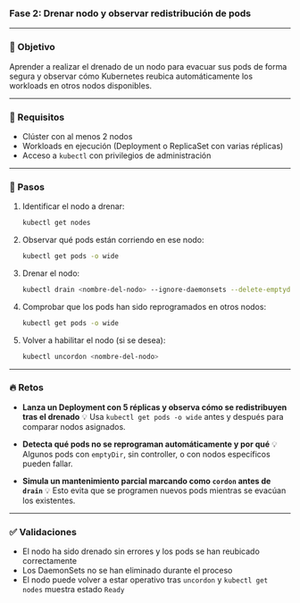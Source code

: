 ### Fase 2: Drenar nodo y observar redistribución de pods

---

### 🎯 Objetivo

Aprender a realizar el drenado de un nodo para evacuar sus pods de forma segura y observar cómo Kubernetes reubica automáticamente los workloads en otros nodos disponibles.

---

### 🧰 Requisitos

* Clúster con al menos 2 nodos
* Workloads en ejecución (Deployment o ReplicaSet con varias réplicas)
* Acceso a `kubectl` con privilegios de administración

---

### 🔧 Pasos

1. Identificar el nodo a drenar:

   ```bash
   kubectl get nodes
   ```

2. Observar qué pods están corriendo en ese nodo:

   ```bash
   kubectl get pods -o wide
   ```

3. Drenar el nodo:

   ```bash
   kubectl drain <nombre-del-nodo> --ignore-daemonsets --delete-emptydir-data
   ```

4. Comprobar que los pods han sido reprogramados en otros nodos:

   ```bash
   kubectl get pods -o wide
   ```

5. Volver a habilitar el nodo (si se desea):

   ```bash
   kubectl uncordon <nombre-del-nodo>
   ```

---

### 🔥 Retos

* **Lanza un Deployment con 5 réplicas y observa cómo se redistribuyen tras el drenado**
  💡 Usa `kubectl get pods -o wide` antes y después para comparar nodos asignados.

* **Detecta qué pods no se reprograman automáticamente y por qué**
  💡 Algunos pods con `emptyDir`, sin controller, o con nodos específicos pueden fallar.

* **Simula un mantenimiento parcial marcando como `cordon` antes de `drain`**
  💡 Esto evita que se programen nuevos pods mientras se evacúan los existentes.

---

### ✅ Validaciones

* El nodo ha sido drenado sin errores y los pods se han reubicado correctamente
* Los DaemonSets no se han eliminado durante el proceso
* El nodo puede volver a estar operativo tras `uncordon` y `kubectl get nodes` muestra estado `Ready`
